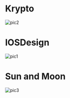 # Krypto
![pic2](https://github.com/NevenaMilojevic01/Figma/assets/118065254/1afd4969-6ee0-47b1-aad3-e77cae1bdf5e)

# IOSDesign
![pic1](https://github.com/NevenaMilojevic01/Figma/assets/118065254/9c8d6c45-2d8f-49dd-bfb7-9c61d0dbcf18)

# Sun and Moon
![pic3](https://github.com/NevenaMilojevic01/Figma/assets/118065254/8833fb44-9d11-4813-99e9-d37258ee435b)
